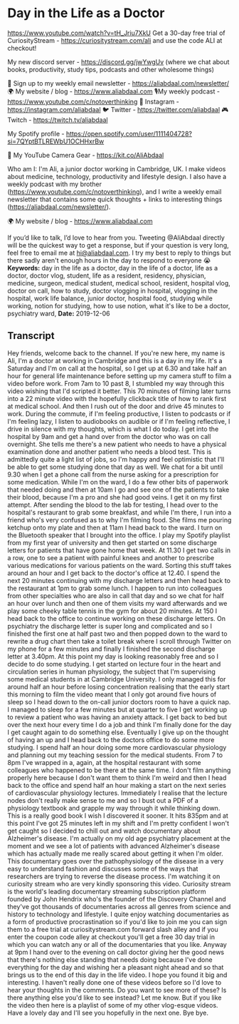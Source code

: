 # Day in the Life as a Doctor
https://www.youtube.com/watch?v=tH_Jriu7XkU
Get a 30-day free trial of CuriosityStream - https://curiositystream.com/ali and use the code ALI at checkout! 

My new discord server - https://discord.gg/jwYwgUv (where we chat about books, productivity, study tips, podcasts and other wholesome things)

💌 Sign up to my weekly email newsletter - https://aliabdaal.com/newsletter/
🌍 My website / blog - https://www.aliabdaal.com 
🎙My weekly podcast - https://www.youtube.com/c/notoverthinking 
📸 Instagram - https://instagram.com/aliabdaal
🐦 Twitter - https://twitter.com/aliabdaal
🎮 Twitch - https://twitch.tv/aliabdaal

My Spotify profile - https://open.spotify.com/user/1111404728?si=7QYptBTLREWbU1OCHHxrBw

🎥 My YouTube Camera Gear - https://kit.co/AliAbdaal

Who am I:
I'm Ali, a junior doctor working in Cambridge, UK. I make videos about medicine, technology, productivity and lifestyle design. I also have a weekly podcast with my brother (https://www.youtube.com/c/notoverthinking), and I write a weekly email newsletter that contains some quick thoughts + links to interesting things (https://aliabdaal.com/newsletter/).

🌍 My website / blog - https://www.aliabdaal.com 


If you’d like to talk, I’d love to hear from you. Tweeting @AliAbdaal directly will be the quickest way to get a response, but if your question is very long, feel free to email me at hi@aliabdaal.com. I try my best to reply to things but there sadly aren't enough hours in the day to respond to everyone 😭
**Keywords:** day in the life as a doctor, day in the life of a doctor, life as a doctor, doctor vlog, student, life as a resident, residency, physician, medicine, surgeon, medical student, medical school, resident, hospital vlog, doctor on call, how to study, doctor vlogging in hospital, vlogging in the hospital, work life balance, junior doctor, hospital food, studying while working, notion for studying, how to use notion, what it's like to be a doctor, psychiatry ward, 
**Date:** 2019-12-06

## Transcript
 Hey friends, welcome back to the channel. If you're new here, my name is Ali, I'm a doctor at working in Cambridge and this is a day in my life. It's a Saturday and I'm on call at the hospital, so I get up at 6.30 and take half an hour for general life maintenance before setting up my camera stuff to film a video before work. From 7am to 10 past 8, I stumbled my way through this video wishing that I'd scripted it better. This 70 minutes of filming later turns into a 22 minute video with the hopefully clickback title of how to rank first at medical school. And then I rush out of the door and drive 45 minutes to work. During the commute, if I'm feeling productive, I listen to podcasts or if I'm feeling lazy, I listen to audiobooks on audible or if I'm feeling reflective, I drive in silence with my thoughts, which is what I do today. I get into the hospital by 9am and get a hand over from the doctor who was on call overnight. She tells me there's a new patient who needs to have a physical examination done and another patient who needs a blood test. This is admittedly quite a light list of jobs, so I'm happy and feel optimistic that I'll be able to get some studying done that day as well. We chat for a bit until 9.30 when I get a phone call from the nurse asking for a prescription for some medication. While I'm on the ward, I do a few other bits of paperwork that needed doing and then at 10am I go and see one of the patients to take their blood, because I'm a pro and she had good veins. I get it on my first attempt. After sending the blood to the lab for testing, I head over to the hospital's restaurant to grab some breakfast, and while I'm there, I run into a friend who's very confused as to why I'm filming food. She films me pouring ketchup onto my plate and then at 11am I head back to the ward. I turn on the Bluetooth speaker that I brought into the office. I play my Spotify playlist from my first year of university and then get started on some discharge letters for patients that have gone home that week. At 11.30 I get two calls in a row, one to see a patient with painful knees and another to prescribe various medications for various patients on the ward. Sorting this stuff takes around an hour and I get back to the doctor's office at 12.40. I spend the next 20 minutes continuing with my discharge letters and then head back to the restaurant at 1pm to grab some lunch. I happen to run into colleagues from other specialties who are also in call that day and so we chat for half an hour over lunch and then one of them visits my ward afterwards and we play some cheeky table tennis in the gym for about 20 minutes. At 150 I head back to the office to continue working on these discharge letters. On psychiatry the discharge letter is super long and complicated and so I finished the first one at half past two and then popped down to the ward to rewrite a drug chart then take a toilet break where I scroll through Twitter on my phone for a few minutes and finally I finished the second discharge letter at 3.40pm. At this point my day is looking reasonably free and so I decide to do some studying. I get started on lecture four in the heart and circulation series in human physiology, the subject that I'm supervising some medical students in at Cambridge University. I only managed this for around half an hour before losing concentration realising that the early start this morning to film the video meant that I only got around five hours of sleep so I head down to the on-call junior doctors room to have a quick nap. I managed to sleep for a few minutes but at quarter to five I get working up to review a patient who was having an anxiety attack. I get back to bed but over the next hour every time I do a job and think I'm finally done for the day I get caught again to do something else. Eventually I give up on the thought of having an up and I head back to the doctors office to do some more studying. I spend half an hour doing some more cardiovascular physiology and planning out my teaching session for the medical students. From 7 to 8pm I've wrapped in a, again, at the hospital restaurant with some colleagues who happened to be there at the same time. I don't film anything properly here because I don't want them to think I'm weird and then I head back to the office and spend half an hour making a start on the next series of cardiovascular physiology lectures. Immediately I realise that the lecture nodes don't really make sense to me and so I bust out a PDF of a physiology textbook and grapple my way through it while thinking down. This is a really good book I wish I discovered it sooner. It hits 835pm and at this point I've got 25 minutes left in my shift and I'm pretty confident I won't get caught so I decided to chill out and watch documentary about Alzheimer's disease. I'm actually on my old age psychiatry placement at the moment and we see a lot of patients with advanced Alzheimer's disease which has actually made me really scared about getting it when I'm older. This documentary goes over the pathophysiology of the disease in a very easy to understand fashion and discusses some of the ways that researchers are trying to reverse the disease process. I'm watching it on curiosity stream who are very kindly sponsoring this video. Curiosity stream is the world's leading documentary streaming subscription platform founded by John Hendrix who's the founder of the Discovery Channel and they've got thousands of documentaries across all genres from science and history to technology and lifestyle. I quite enjoy watching documentaries as a form of productive procrastination so if you'd like to join me you can sign them to a free trial at curiositystream.com forward slash alley and if you enter the coupon code alley at checkout you'll get a free 30 day trial in which you can watch any or all of the documentaries that you like. Anyway at 9pm I hand over to the evening on call doctor giving her the good news that there's nothing else standing that needs doing because I've done everything for the day and wishing her a pleasant night ahead and so that brings us to the end of this day in the life video. I hope you found it big and interesting. I haven't really done one of these videos before so I'd love to hear your thoughts in the comments. Do you want to see more of these? Is there anything else you'd like to see instead? Let me know. But if you like the video then here is a playlist of some of my other vlog-esque videos. Have a lovely day and I'll see you hopefully in the next one. Bye bye.
